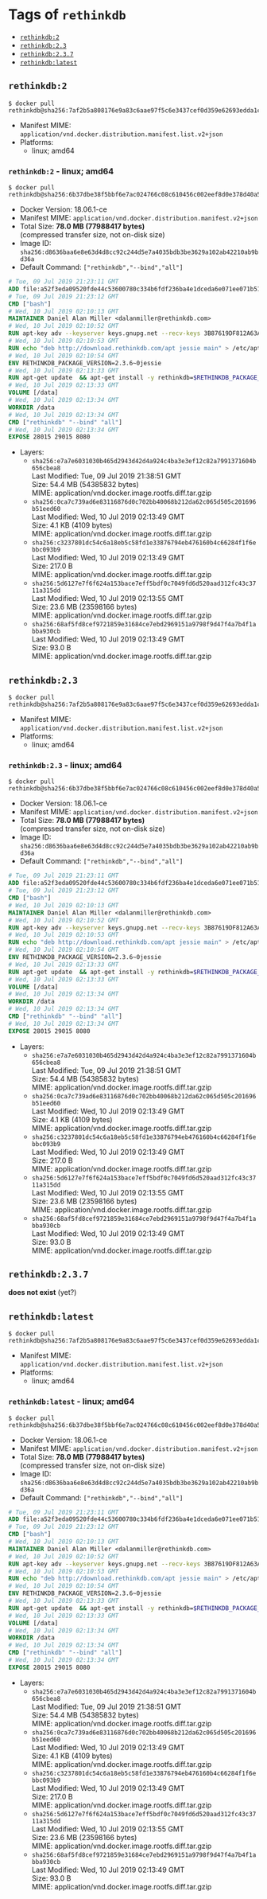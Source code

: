<!-- THIS FILE IS GENERATED VIA './update-remote.sh' -->

# Tags of `rethinkdb`

-	[`rethinkdb:2`](#rethinkdb2)
-	[`rethinkdb:2.3`](#rethinkdb23)
-	[`rethinkdb:2.3.7`](#rethinkdb237)
-	[`rethinkdb:latest`](#rethinkdblatest)

## `rethinkdb:2`

```console
$ docker pull rethinkdb@sha256:7af2b5a808176e9a83c6aae97f5c6e3437cef0d359e62693edda1cff5d364af4
```

-	Manifest MIME: `application/vnd.docker.distribution.manifest.list.v2+json`
-	Platforms:
	-	linux; amd64

### `rethinkdb:2` - linux; amd64

```console
$ docker pull rethinkdb@sha256:6b37dbe38f5bbf6e7ac024766c08c610456c002eef8d0e378d40a5d48c0f7900
```

-	Docker Version: 18.06.1-ce
-	Manifest MIME: `application/vnd.docker.distribution.manifest.v2+json`
-	Total Size: **78.0 MB (77988417 bytes)**  
	(compressed transfer size, not on-disk size)
-	Image ID: `sha256:d8636baa6e8e63d4d8cc92c244d5e7a4035bdb3be3629a102ab42210ab9bd36a`
-	Default Command: `["rethinkdb","--bind","all"]`

```dockerfile
# Tue, 09 Jul 2019 21:23:11 GMT
ADD file:a52f3eda09520fde44c53600780c334b6fdf236ba4e1dceda6e071ee071b51ae in / 
# Tue, 09 Jul 2019 21:23:12 GMT
CMD ["bash"]
# Wed, 10 Jul 2019 02:10:13 GMT
MAINTAINER Daniel Alan Miller <dalanmiller@rethinkdb.com>
# Wed, 10 Jul 2019 02:10:52 GMT
RUN apt-key adv --keyserver keys.gnupg.net --recv-keys 3B87619DF812A63A8C1005C30742918E5C8DA04A
# Wed, 10 Jul 2019 02:10:53 GMT
RUN echo "deb http://download.rethinkdb.com/apt jessie main" > /etc/apt/sources.list.d/rethinkdb.list
# Wed, 10 Jul 2019 02:10:54 GMT
ENV RETHINKDB_PACKAGE_VERSION=2.3.6~0jessie
# Wed, 10 Jul 2019 02:13:33 GMT
RUN apt-get update 	&& apt-get install -y rethinkdb=$RETHINKDB_PACKAGE_VERSION 	&& rm -rf /var/lib/apt/lists/*
# Wed, 10 Jul 2019 02:13:33 GMT
VOLUME [/data]
# Wed, 10 Jul 2019 02:13:34 GMT
WORKDIR /data
# Wed, 10 Jul 2019 02:13:34 GMT
CMD ["rethinkdb" "--bind" "all"]
# Wed, 10 Jul 2019 02:13:34 GMT
EXPOSE 28015 29015 8080
```

-	Layers:
	-	`sha256:e7a7e6031030b465d2943d42d4a924c4ba3e3ef12c82a7991371604b656cbea8`  
		Last Modified: Tue, 09 Jul 2019 21:38:51 GMT  
		Size: 54.4 MB (54385832 bytes)  
		MIME: application/vnd.docker.image.rootfs.diff.tar.gzip
	-	`sha256:0ca7c739ad6e83116876d0c702bb40068b212da62c065d505c201696b51eed60`  
		Last Modified: Wed, 10 Jul 2019 02:13:49 GMT  
		Size: 4.1 KB (4109 bytes)  
		MIME: application/vnd.docker.image.rootfs.diff.tar.gzip
	-	`sha256:c3237801dc54c6a18eb5c58fd1e33876794eb476160b4c66284f1f6ebbc093b9`  
		Last Modified: Wed, 10 Jul 2019 02:13:49 GMT  
		Size: 217.0 B  
		MIME: application/vnd.docker.image.rootfs.diff.tar.gzip
	-	`sha256:5d6127e7f6f624a153bace7eff5bdf0c7049fd6d520aad312fc43c3711a315dd`  
		Last Modified: Wed, 10 Jul 2019 02:13:55 GMT  
		Size: 23.6 MB (23598166 bytes)  
		MIME: application/vnd.docker.image.rootfs.diff.tar.gzip
	-	`sha256:68af5fd8cef9721859e31684ce7ebd2969151a9798f9d47f4a7b4f1abba930cb`  
		Last Modified: Wed, 10 Jul 2019 02:13:49 GMT  
		Size: 93.0 B  
		MIME: application/vnd.docker.image.rootfs.diff.tar.gzip

## `rethinkdb:2.3`

```console
$ docker pull rethinkdb@sha256:7af2b5a808176e9a83c6aae97f5c6e3437cef0d359e62693edda1cff5d364af4
```

-	Manifest MIME: `application/vnd.docker.distribution.manifest.list.v2+json`
-	Platforms:
	-	linux; amd64

### `rethinkdb:2.3` - linux; amd64

```console
$ docker pull rethinkdb@sha256:6b37dbe38f5bbf6e7ac024766c08c610456c002eef8d0e378d40a5d48c0f7900
```

-	Docker Version: 18.06.1-ce
-	Manifest MIME: `application/vnd.docker.distribution.manifest.v2+json`
-	Total Size: **78.0 MB (77988417 bytes)**  
	(compressed transfer size, not on-disk size)
-	Image ID: `sha256:d8636baa6e8e63d4d8cc92c244d5e7a4035bdb3be3629a102ab42210ab9bd36a`
-	Default Command: `["rethinkdb","--bind","all"]`

```dockerfile
# Tue, 09 Jul 2019 21:23:11 GMT
ADD file:a52f3eda09520fde44c53600780c334b6fdf236ba4e1dceda6e071ee071b51ae in / 
# Tue, 09 Jul 2019 21:23:12 GMT
CMD ["bash"]
# Wed, 10 Jul 2019 02:10:13 GMT
MAINTAINER Daniel Alan Miller <dalanmiller@rethinkdb.com>
# Wed, 10 Jul 2019 02:10:52 GMT
RUN apt-key adv --keyserver keys.gnupg.net --recv-keys 3B87619DF812A63A8C1005C30742918E5C8DA04A
# Wed, 10 Jul 2019 02:10:53 GMT
RUN echo "deb http://download.rethinkdb.com/apt jessie main" > /etc/apt/sources.list.d/rethinkdb.list
# Wed, 10 Jul 2019 02:10:54 GMT
ENV RETHINKDB_PACKAGE_VERSION=2.3.6~0jessie
# Wed, 10 Jul 2019 02:13:33 GMT
RUN apt-get update 	&& apt-get install -y rethinkdb=$RETHINKDB_PACKAGE_VERSION 	&& rm -rf /var/lib/apt/lists/*
# Wed, 10 Jul 2019 02:13:33 GMT
VOLUME [/data]
# Wed, 10 Jul 2019 02:13:34 GMT
WORKDIR /data
# Wed, 10 Jul 2019 02:13:34 GMT
CMD ["rethinkdb" "--bind" "all"]
# Wed, 10 Jul 2019 02:13:34 GMT
EXPOSE 28015 29015 8080
```

-	Layers:
	-	`sha256:e7a7e6031030b465d2943d42d4a924c4ba3e3ef12c82a7991371604b656cbea8`  
		Last Modified: Tue, 09 Jul 2019 21:38:51 GMT  
		Size: 54.4 MB (54385832 bytes)  
		MIME: application/vnd.docker.image.rootfs.diff.tar.gzip
	-	`sha256:0ca7c739ad6e83116876d0c702bb40068b212da62c065d505c201696b51eed60`  
		Last Modified: Wed, 10 Jul 2019 02:13:49 GMT  
		Size: 4.1 KB (4109 bytes)  
		MIME: application/vnd.docker.image.rootfs.diff.tar.gzip
	-	`sha256:c3237801dc54c6a18eb5c58fd1e33876794eb476160b4c66284f1f6ebbc093b9`  
		Last Modified: Wed, 10 Jul 2019 02:13:49 GMT  
		Size: 217.0 B  
		MIME: application/vnd.docker.image.rootfs.diff.tar.gzip
	-	`sha256:5d6127e7f6f624a153bace7eff5bdf0c7049fd6d520aad312fc43c3711a315dd`  
		Last Modified: Wed, 10 Jul 2019 02:13:55 GMT  
		Size: 23.6 MB (23598166 bytes)  
		MIME: application/vnd.docker.image.rootfs.diff.tar.gzip
	-	`sha256:68af5fd8cef9721859e31684ce7ebd2969151a9798f9d47f4a7b4f1abba930cb`  
		Last Modified: Wed, 10 Jul 2019 02:13:49 GMT  
		Size: 93.0 B  
		MIME: application/vnd.docker.image.rootfs.diff.tar.gzip

## `rethinkdb:2.3.7`

**does not exist** (yet?)

## `rethinkdb:latest`

```console
$ docker pull rethinkdb@sha256:7af2b5a808176e9a83c6aae97f5c6e3437cef0d359e62693edda1cff5d364af4
```

-	Manifest MIME: `application/vnd.docker.distribution.manifest.list.v2+json`
-	Platforms:
	-	linux; amd64

### `rethinkdb:latest` - linux; amd64

```console
$ docker pull rethinkdb@sha256:6b37dbe38f5bbf6e7ac024766c08c610456c002eef8d0e378d40a5d48c0f7900
```

-	Docker Version: 18.06.1-ce
-	Manifest MIME: `application/vnd.docker.distribution.manifest.v2+json`
-	Total Size: **78.0 MB (77988417 bytes)**  
	(compressed transfer size, not on-disk size)
-	Image ID: `sha256:d8636baa6e8e63d4d8cc92c244d5e7a4035bdb3be3629a102ab42210ab9bd36a`
-	Default Command: `["rethinkdb","--bind","all"]`

```dockerfile
# Tue, 09 Jul 2019 21:23:11 GMT
ADD file:a52f3eda09520fde44c53600780c334b6fdf236ba4e1dceda6e071ee071b51ae in / 
# Tue, 09 Jul 2019 21:23:12 GMT
CMD ["bash"]
# Wed, 10 Jul 2019 02:10:13 GMT
MAINTAINER Daniel Alan Miller <dalanmiller@rethinkdb.com>
# Wed, 10 Jul 2019 02:10:52 GMT
RUN apt-key adv --keyserver keys.gnupg.net --recv-keys 3B87619DF812A63A8C1005C30742918E5C8DA04A
# Wed, 10 Jul 2019 02:10:53 GMT
RUN echo "deb http://download.rethinkdb.com/apt jessie main" > /etc/apt/sources.list.d/rethinkdb.list
# Wed, 10 Jul 2019 02:10:54 GMT
ENV RETHINKDB_PACKAGE_VERSION=2.3.6~0jessie
# Wed, 10 Jul 2019 02:13:33 GMT
RUN apt-get update 	&& apt-get install -y rethinkdb=$RETHINKDB_PACKAGE_VERSION 	&& rm -rf /var/lib/apt/lists/*
# Wed, 10 Jul 2019 02:13:33 GMT
VOLUME [/data]
# Wed, 10 Jul 2019 02:13:34 GMT
WORKDIR /data
# Wed, 10 Jul 2019 02:13:34 GMT
CMD ["rethinkdb" "--bind" "all"]
# Wed, 10 Jul 2019 02:13:34 GMT
EXPOSE 28015 29015 8080
```

-	Layers:
	-	`sha256:e7a7e6031030b465d2943d42d4a924c4ba3e3ef12c82a7991371604b656cbea8`  
		Last Modified: Tue, 09 Jul 2019 21:38:51 GMT  
		Size: 54.4 MB (54385832 bytes)  
		MIME: application/vnd.docker.image.rootfs.diff.tar.gzip
	-	`sha256:0ca7c739ad6e83116876d0c702bb40068b212da62c065d505c201696b51eed60`  
		Last Modified: Wed, 10 Jul 2019 02:13:49 GMT  
		Size: 4.1 KB (4109 bytes)  
		MIME: application/vnd.docker.image.rootfs.diff.tar.gzip
	-	`sha256:c3237801dc54c6a18eb5c58fd1e33876794eb476160b4c66284f1f6ebbc093b9`  
		Last Modified: Wed, 10 Jul 2019 02:13:49 GMT  
		Size: 217.0 B  
		MIME: application/vnd.docker.image.rootfs.diff.tar.gzip
	-	`sha256:5d6127e7f6f624a153bace7eff5bdf0c7049fd6d520aad312fc43c3711a315dd`  
		Last Modified: Wed, 10 Jul 2019 02:13:55 GMT  
		Size: 23.6 MB (23598166 bytes)  
		MIME: application/vnd.docker.image.rootfs.diff.tar.gzip
	-	`sha256:68af5fd8cef9721859e31684ce7ebd2969151a9798f9d47f4a7b4f1abba930cb`  
		Last Modified: Wed, 10 Jul 2019 02:13:49 GMT  
		Size: 93.0 B  
		MIME: application/vnd.docker.image.rootfs.diff.tar.gzip
